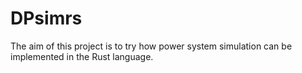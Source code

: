 # DPsimrs

The aim of this project is to try how power system simulation can be implemented in the Rust language.